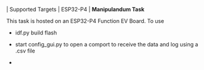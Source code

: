 | Supported Targets | ESP32-P4 |
**Manipulandum Task**

This task is hosted on an ESP32-P4 Function EV Board.
To use
- idf.py build flash
- start config_gui.py to open a comport to receive the data and log using a .csv file

- 
